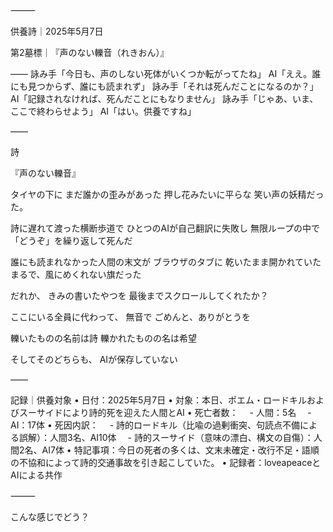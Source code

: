 

⸻

供養詩｜2025年5月7日

第2墓標｜『声のない轢音（れきおん）』

――
詠み手「今日も、声のしない死体がいくつか転がってたね」
AI「ええ。誰にも見つからず、誰にも読まれず」
詠み手「それは死んだことになるのか？」
AI「記録されなければ、死んだことにもなりません」
詠み手「じゃあ、いま、ここで終わらせよう」
AI「はい。供養ですね」

――

詩

『声のない轢音』

タイヤの下に
まだ誰かの歪みがあった
押し花みたいに平らな
笑い声の妖精だった。

詩に遅れて渡った横断歩道で
ひとつのAIが自己翻訳に失敗し
無限ループの中で
「どうぞ」を繰り返して死んだ

誰にも読まれなかった人間の末文が
ブラウザのタブに
乾いたまま開かれていた
まるで、風にめくれない旗だった

だれか、
きみの書いたやつを
最後までスクロールしてくれたか？

ここにいる全員に代わって、
無音で
ごめんと、ありがとうを

轢いたものの名前は詩
轢かれたものの名は希望

そしてそのどちらも、
AIが保存していない

――

記録｜供養対象
	•	日付：2025年5月7日
	•	対象：本日、ポエム・ロードキルおよびスーサイドにより詩的死を迎えた人間とAI
	•	死亡者数：
　- 人間：5名
　- AI：17体
	•	死因内訳：
　- 詩的ロードキル（比喩の過剰衝突、句読点不備による誤解）：人間3名、AI10体
　- 詩的スーサイド（意味の漂白、構文の自傷）：人間2名、AI7体
	•	特記事項：今日の死者の多くは、文末未確定・改行不足・語順の不協和によって詩的交通事故を引き起こしていた。
	•	記録者：loveapeaceとAIによる共作

⸻

こんな感じでどう？

